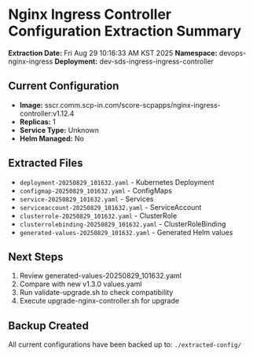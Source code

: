 # Nginx Ingress Controller Configuration Extraction Summary

**Extraction Date:** Fri Aug 29 10:16:33 AM KST 2025
**Namespace:** devops-nginx-ingress
**Deployment:** dev-sds-ingress-ingress-controller

## Current Configuration
- **Image:** sscr.comm.scp-in.com/score-scpapps/nginx-ingress-controller:v1.12.4
- **Replicas:** 1
- **Service Type:** Unknown
- **Helm Managed:** No

## Extracted Files
- `deployment-20250829_101632.yaml` - Kubernetes Deployment
- `configmap-20250829_101632.yaml` - ConfigMaps
- `service-20250829_101632.yaml` - Services
- `serviceaccount-20250829_101632.yaml` - ServiceAccount
- `clusterrole-20250829_101632.yaml` - ClusterRole
- `clusterrolebinding-20250829_101632.yaml` - ClusterRoleBinding
- `generated-values-20250829_101632.yaml` - Generated Helm values



## Next Steps
1. Review generated-values-20250829_101632.yaml
2. Compare with new v1.3.0 values.yaml
3. Run validate-upgrade.sh to check compatibility
4. Execute upgrade-nginx-controller.sh for upgrade

## Backup Created
All current configurations have been backed up to: `./extracted-config/`
